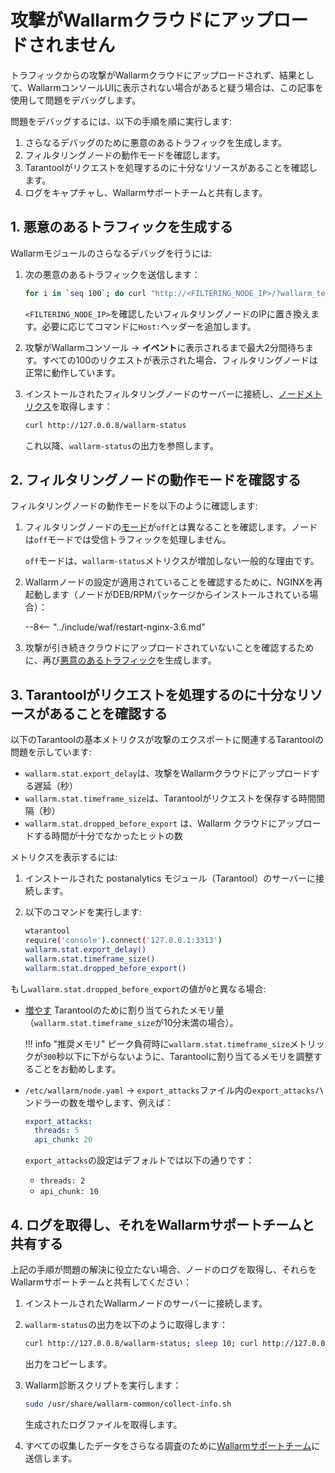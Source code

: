 # 攻撃がWallarmクラウドにアップロードされません

トラフィックからの攻撃がWallarmクラウドにアップロードされず、結果として、WallarmコンソールUIに表示されない場合があると疑う場合は、この記事を使用して問題をデバッグします。

問題をデバッグするには、以下の手順を順に実行します:

1. さらなるデバッグのために悪意のあるトラフィックを生成します。
1. フィルタリングノードの動作モードを確認します。
1. Tarantoolがリクエストを処理するのに十分なリソースがあることを確認します。
1. ログをキャプチャし、Wallarmサポートチームと共有します。

## 1. 悪意のあるトラフィックを生成する

Wallarmモジュールのさらなるデバッグを行うには:

1. 次の悪意のあるトラフィックを送信します：

    ```bash
    for i in `seq 100`; do curl "http://<FILTERING_NODE_IP>/?wallarm_test_xxxx=union+select+$i"; sleep 1; done
    ```

    `<FILTERING_NODE_IP>`を確認したいフィルタリングノードのIPに置き換えます。必要に応じてコマンドに`Host:`ヘッダーを追加します。
1. 攻撃がWallarmコンソール → **イベント**に表示されるまで最大2分間待ちます。すべての100のリクエストが表示された場合、フィルタリングノードは正常に動作しています。
1. インストールされたフィルタリングノードのサーバーに接続し、[ノードメトリクス](../admin-en/monitoring/intro.md)を取得します：

    ```bash
    curl http://127.0.0.8/wallarm-status
    ```

    これ以降、`wallarm-status`の出力を参照します。

## 2. フィルタリングノードの動作モードを確認する

フィルタリングノードの動作モードを以下のように確認します:

1. フィルタリングノードの[モード](../admin-en/configure-wallarm-mode.md)が`off`とは異なることを確認します。ノードは`off`モードでは受信トラフィックを処理しません。

    `off`モードは、`wallarm-status`メトリクスが増加しない一般的な理由です。
1. Wallarmノードの設定が適用されていることを確認するために、NGINXを再起動します（ノードがDEB/RPMパッケージからインストールされている場合）：

    --8<-- "../include/waf/restart-nginx-3.6.md"
1. 攻撃が引き続きクラウドにアップロードされていないことを確認するために、再び[悪意のあるトラフィック](#1-悪意のあるトラフィックを生成する)を生成します。

## 3. Tarantoolがリクエストを処理するのに十分なリソースがあることを確認する

以下のTarantoolの基本メトリクスが攻撃のエクスポートに関連するTarantoolの問題を示しています:

* `wallarm.stat.export_delay`は、攻撃をWallarmクラウドにアップロードする遅延（秒）
* `wallarm.stat.timeframe_size`は、Tarantoolがリクエストを保存する時間間隔（秒）
* `wallarm.stat.dropped_before_export` は、Wallarm クラウドにアップロードする時間が十分でなかったヒットの数

メトリクスを表示するには:

1. インストールされた postanalytics モジュール（Tarantool）のサーバーに接続します。
1. 以下のコマンドを実行します:

    ```bash
    wtarantool
    require('console').connect('127.0.0.1:3313')
    wallarm.stat.export_delay()
    wallarm.stat.timeframe_size()
    wallarm.stat.dropped_before_export()
    ```

もし`wallarm.stat.dropped_before_export`の値が`0`と異なる場合:

* [増やす](../admin-en/configuration-guides/allocate-resources-for-node.md#tarantool) Tarantoolのために割り当てられたメモリ量（`wallarm.stat.timeframe_size`が10分未満の場合）。
    
    !!! info "推奨メモリ"
        ピーク負荷時に`wallarm.stat.timeframe_size`メトリックが`300`秒以下に下がらないように、Tarantoolに割り当てるメモリを調整することをお勧めします。

* `/etc/wallarm/node.yaml` → `export_attacks`ファイル内の`export_attacks`ハンドラーの数を増やします、例えば：

    ```yaml
    export_attacks:
      threads: 5
      api_chunk: 20
    ```

    `export_attacks`の設定はデフォルトでは以下の通りです：

    * `threads: 2`
    * `api_chunk: 10`

## 4. ログを取得し、それをWallarmサポートチームと共有する

上記の手順が問題の解決に役立たない場合、ノードのログを取得し、それらをWallarmサポートチームと共有してください：

1. インストールされたWallarmノードのサーバーに接続します。
1. `wallarm-status`の出力を以下のように取得します：

    ```bash
    curl http://127.0.0.8/wallarm-status; sleep 10; curl http://127.0.0.8/wallarm-status
    ```

    出力をコピーします。
1. Wallarm診断スクリプトを実行します：

    ```bash
    sudo /usr/share/wallarm-common/collect-info.sh
    ```

    生成されたログファイルを取得します。
1. すべての収集したデータをさらなる調査のために[Wallarmサポートチーム](mailto:support@wallarm.com)に送信します。
